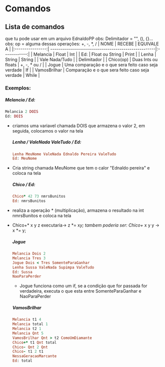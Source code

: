 # Comandos

## Lista de comandos

que tu pode usar em um arquivo EdnaldoPP
obs: Delimitador = "", (), {}...
obs: op = alguma dessas operações: +, -, *, /
| NOME             | RECEBE                                               | EQUIVALE A   |
|:----------------:| -----------------------------------------------------|:------------:|
| Melancia         | Float                                                | Int          |
| Ed:              | Float ou String                                      | Print        |
| Lenha            | String                                               | String       |
| Vale Nada/Tudo   |                                                      | Delimitador  |
| Chico(op)        | Duas Ints ou floats                                  | +, -, * ou / |
| Jogue            | Uma comparação e o que sera feito caso seja verdade  | If           |
| VamosBrilhar     | Comparação e o que sera feito caso seja verdade      | While        |

### Exemplos:

##### Melancia / Ed:

```php
Melancia 2 DOIS
Ed: DOIS
```

- criamos uma variavel chamada DOIS que armazena o valor 2, em seguida, colocamos o valor na tela
  
  ##### Lenha / ValeNada ValeTudo / Ed:
  
  ```ruby
  Lenha MeuNome ValeNada Ednaldo Pereira ValeTudo
  Ed: MeuNome
  ```
- Cria string chamada MeuNome que tem o calor "Ednaldo pereira" e coloca na tela
  
  ##### Chico / Ed:
  
  ```ruby
  Chico* 42 73 nmrsBunitos
  Ed: nmrsBunitos
  ```
- realiza a operação * (multiplicação), armazena o resultado na int nmrsBunitos e coloca na tela
- Chico+* x y z executaria-> z \*= x*y; tambem poderia ser: Chico+* x y y -> x \*= y;
  
  ##### Jogue
  
  ```ruby
  Melancia Dois 2
  Melancia Tres 3
  Jogue Dois < Tres SomenteParaGanhar
  Lenha Sussa ValeNada Supimpa ValeTudo
  Ed: Sussa
  NaoParaPerder
  ```
  - Jogue funciona como um if, se a condição que for passada for verdadeira, executa o que esta entre SomenteParaGanhar e NaoParaPerder
  
  
  
  ##### VamosBrilhar
  
  ```ruby
  Melancia t1 4
  Melancia total 1
  Melancia t2 1
  Melancia Qnt 5
  VamosBrilhar Qnt > t2 ComoUmDiamante
  Chico+* t1 Qnt total
  Chico- Qnt 2 Qnt
  Chico- t1 2 t1
  NessaGeracaoMarcante
  Ed: total
  ```
